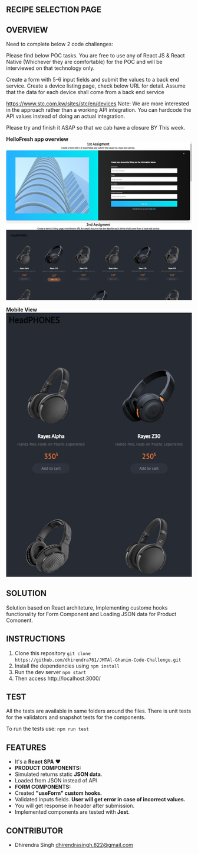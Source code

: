 ## RECIPE SELECTION PAGE

## OVERVIEW

Need to complete below 2 code challenges:

Please find below POC tasks. You are free to use any of React JS & React Native
(Whichever they are comfortable) for the POC and will be interviewed on that
technology only.

Create a form with 5-6 input fields and submit the values to a back end service.
Create a device listing page, check below URL for detail. Assume that the data
for each device shall come from a back end service

https://www.stc.com.kw/sites/stc/en/devices Note: We are more interested in the
approach rather than a working API integration. You can hardcode the API values
instead of doing an actual integration.

Please try and finish it ASAP so that we cab have a closure BY This week.

**HelloFresh app overview**
<img src="./readme-assets/1st_assignment.JPG" />
<img src="./readme-assets/2nd_assignment.JPG" />

**Mobile View** 
<img src="./readme-assets/mobile_view.JPG" />

## SOLUTION

Solution based on React architeture, Implementing custome hooks functionality
for Form Component and Loading JSON data for Product Comonent.

## INSTRUCTIONS

1. Clone this repository
   `git clone https://github.com/dhirendra761/JMTAl-Ghanim-Code-Challenge.git`
2. Install the dependencies using `npm install`
3. Run the dev server `npm start`
4. Then access http://localhost:3000/

## TEST

All the tests are available in same folders around the files. There is unit
tests for the validators and snapshot tests for the components.

To run the tests use: `npm run test`

## FEATURES

- It's a **React SPA** ❤
- **PRODUCT COMPONENTS:**
- Simulated returns static **JSON data**.
- Loaded from JSON instead of API
- **FORM COMPONENTS:**
- Created **"useForm" custom hooks.**
- Validated inputs fields. **User will get error in case of incorrect values.**
- You will get response in header after submission.
- Implemented components are tested with **Jest**.

## CONTRIBUTOR

- Dhirendra Singh <dhirendrasingh.822@gmail.com>
